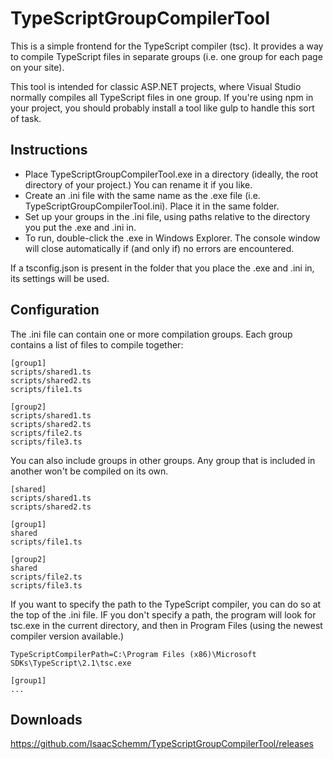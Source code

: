 TypeScriptGroupCompilerTool
===========================

This is a simple frontend for the TypeScript compiler (tsc). It provides a way
to compile TypeScript files in separate groups (i.e. one group for each page
on your site).

This tool is intended for classic ASP.NET projects, where Visual Studio
normally compiles all TypeScript files in one group. If you're using npm in
your project, you should probably install a tool like gulp to handle this sort
of task.

Instructions
------------

* Place TypeScriptGroupCompilerTool.exe in a directory (ideally, the root directory of your project.) You can rename it if you like.
* Create an .ini file with the same name as the .exe file (i.e. TypeScriptGroupCompilerTool.ini). Place it in the same folder.
* Set up your groups in the .ini file, using paths relative to the directory you put the .exe and .ini in.
* To run, double-click the .exe in Windows Explorer. The console window will close automatically if (and only if) no errors are encountered.

If a tsconfig.json is present in the folder that you place the .exe and .ini in, its settings will be used.

Configuration
-------------

The .ini file can contain one or more compilation groups. Each group contains
a list of files to compile together:

    [group1]
	scripts/shared1.ts
	scripts/shared2.ts
	scripts/file1.ts

	[group2]
	scripts/shared1.ts
	scripts/shared2.ts
	scripts/file2.ts
	scripts/file3.ts

You can also include groups in other groups. Any group that is included in
another won't be compiled on its own.

    [shared]
	scripts/shared1.ts
	scripts/shared2.ts

	[group1]
	shared
	scripts/file1.ts

	[group2]
	shared
	scripts/file2.ts
	scripts/file3.ts

If you want to specify the path to the TypeScript compiler, you can do so at
the top of the .ini file. IF you don't specify a path, the program will look
for tsc.exe in the current directory, and then in Program Files (using the
newest compiler version available.)

	TypeScriptCompilerPath=C:\Program Files (x86)\Microsoft SDKs\TypeScript\2.1\tsc.exe

	[group1]
	...

Downloads
---------

https://github.com/IsaacSchemm/TypeScriptGroupCompilerTool/releases
